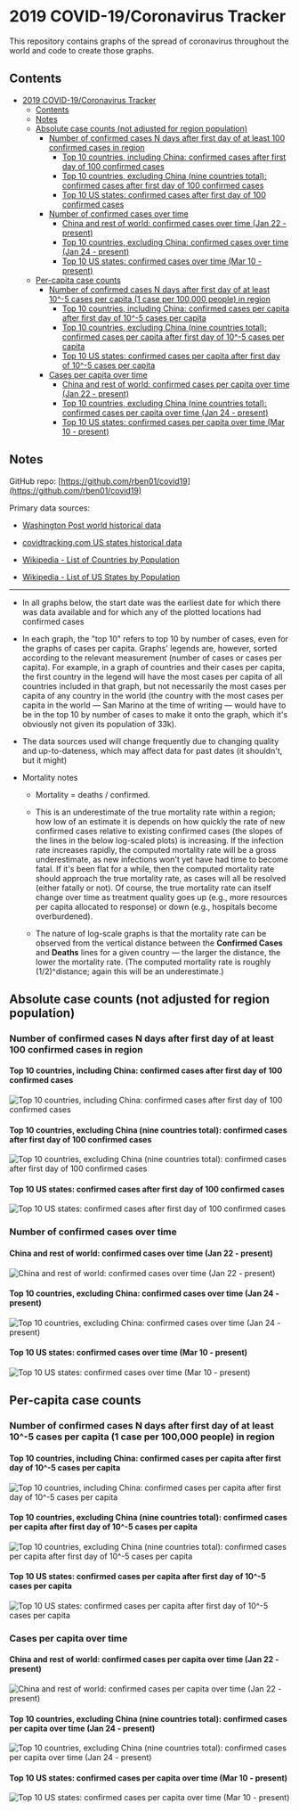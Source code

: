 # 2019 COVID-19/Coronavirus Tracker

This repository contains graphs of the spread of coronavirus throughout the world and code to create those graphs.

## Contents

- [2019 COVID-19/Coronavirus Tracker](#2019-covid-19coronavirus-tracker)
	- [Contents](#contents)
	- [Notes](#notes)
	- [Absolute case counts (not adjusted for region population)](#absolute-case-counts-not-adjusted-for-region-population)
		- [Number of confirmed cases N days after first day of at least 100 confirmed cases in region](#number-of-confirmed-cases-n-days-after-first-day-of-at-least-100-confirmed-cases-in-region)
			- [Top 10 countries, including China: confirmed cases after first day of 100 confirmed cases](#top-10-countries-including-china-confirmed-cases-after-first-day-of-100-confirmed-cases)
			- [Top 10 countries, excluding China (nine countries total): confirmed cases after first day of 100 confirmed cases](#top-10-countries-excluding-china-nine-countries-total-confirmed-cases-after-first-day-of-100-confirmed-cases)
			- [Top 10 US states: confirmed cases after first day of 100 confirmed cases](#top-10-us-states-confirmed-cases-after-first-day-of-100-confirmed-cases)
		- [Number of confirmed cases over time](#number-of-confirmed-cases-over-time)
			- [China and rest of world: confirmed cases over time (Jan 22 - present)](#china-and-rest-of-world-confirmed-cases-over-time-jan-22---present)
			- [Top 10 countries, excluding China: confirmed cases over time (Jan 24 - present)](#top-10-countries-excluding-china-confirmed-cases-over-time-jan-24---present)
			- [Top 10 US states: confirmed cases over time (Mar 10 - present)](#top-10-us-states-confirmed-cases-over-time-mar-10---present)
	- [Per-capita case counts](#per-capita-case-counts)
		- [Number of confirmed cases N days after first day of at least 10^-5 cases per capita (1 case per 100,000 people) in region](#number-of-confirmed-cases-n-days-after-first-day-of-at-least-10-5-cases-per-capita-1-case-per-100000-people-in-region)
			- [Top 10 countries, including China: confirmed cases per capita after first day of 10^-5 cases per capita](#top-10-countries-including-china-confirmed-cases-per-capita-after-first-day-of-10-5-cases-per-capita)
			- [Top 10 countries, excluding China (nine countries total): confirmed cases per capita after first day of 10^-5 cases per capita](#top-10-countries-excluding-china-nine-countries-total-confirmed-cases-per-capita-after-first-day-of-10-5-cases-per-capita)
			- [Top 10 US states: confirmed cases per capita after first day of 10^-5 cases per capita](#top-10-us-states-confirmed-cases-per-capita-after-first-day-of-10-5-cases-per-capita)
		- [Cases per capita over time](#cases-per-capita-over-time)
			- [China and rest of world: confirmed cases per capita over time (Jan 22 - present)](#china-and-rest-of-world-confirmed-cases-per-capita-over-time-jan-22---present)
			- [Top 10 countries, excluding China (nine countries total): confirmed cases per capita over time (Jan 24 - present)](#top-10-countries-excluding-china-nine-countries-total-confirmed-cases-per-capita-over-time-jan-24---present)
			- [Top 10 US states: confirmed cases per capita over time (Mar 10 - present)](#top-10-us-states-confirmed-cases-per-capita-over-time-mar-10---present)

## Notes

GitHub repo: [https://github.com/rben01/covid19](https://github.com/rben01/covid19)

Primary data sources:

- [Washington Post world historical data](https://www.washingtonpost.com/graphics/2020/world/mapping-spread-new-coronavirus/data/clean/world-daily-historical.csv)
- [covidtracking.com US states historical data](https://covidtracking.com/api/states/daily.csv)

- [Wikipedia - List of Countries by Population](https://en.wikipedia.org/wiki/List_of_countries_and_dependencies_by_population)

- [Wikipedia - List of US States by Population](https://en.wikipedia.org/wiki/List_of_states_and_territories_of_the_United_States_by_population)

---

- In all graphs below, the start date was the earliest date for which there was data available and for which any of the plotted locations had confirmed cases

- In each graph, the "top 10" refers to top 10 by number of cases, even for the graphs of cases per capita. Graphs' legends are, however, sorted according to the relevant measurement (number of cases or cases per capita).
For example, in a graph of countries and their cases per capita, the first country in the legend will have the most cases per capita of all countries included in that graph, but not necessarily the most cases per capita of any country in the world (the country with the most cases per capita in the world — San Marino at the time of writing — would have to be in the top 10 by number of cases to make it onto the graph, which it's obviously not given its population of 33k).

- The data sources used will change frequently due to changing quality and up-to-dateness, which may affect data for past dates (it shouldn't, but it might)

- Mortality notes

  - Mortality = deaths / confirmed.
  - This is an underestimate of the true mortality rate within a region; how low of an estimate it is depends on how quickly the rate of new confirmed cases relative to existing confirmed cases (the slopes of the lines in the below log-scaled plots) is increasing. If the infection rate increases rapidly, the computed mortality rate will be a gross underestimate, as new infections won't yet have had time to become fatal. If it's been flat for a while, then the computed mortality rate should approach the true mortality rate, as cases will all be resolved (either fatally or not). Of course, the true mortality rate can itself change over time as treatment quality goes up (e.g.,  more resources per capita allocated to response) or down (e.g.,  hospitals become overburdened).

  - The nature of log-scale graphs is that the mortality rate can be observed from the vertical distance between the **Confirmed Cases** and **Deaths** lines for a given country — the larger the distance, the lower the mortality rate. (The computed mortality rate is roughly (1/2)^distance; again this will be an underestimate.)

## Absolute case counts (not adjusted for region population)

### Number of confirmed cases N days after first day of at least 100 confirmed cases in region

#### Top 10 countries, including China: confirmed cases after first day of 100 confirmed cases

![Top 10 countries, including China: confirmed cases after first day of 100 confirmed cases](Figures/Absolute/From_local_spread_start/countries_w_china.png)

#### Top 10 countries, excluding China (nine countries total): confirmed cases after first day of 100 confirmed cases

![Top 10 countries, excluding China (nine countries total): confirmed cases after first day of 100 confirmed cases](Figures/Absolute/From_local_spread_start/countries_wo_china.png)

#### Top 10 US states: confirmed cases after first day of 100 confirmed cases

![Top 10 US states: confirmed cases after first day of 100 confirmed cases](Figures/Absolute/From_local_spread_start/states.png)

### Number of confirmed cases over time

#### China and rest of world: confirmed cases over time (Jan 22 - present)

![China and rest of world: confirmed cases over time (Jan 22 - present)](Figures/Absolute/From_fixed_date/world.png)

#### Top 10 countries, excluding China: confirmed cases over time (Jan 24 - present)

![Top 10 countries, excluding China: confirmed cases over time (Jan 24 - present)](Figures/Absolute/From_fixed_date/countries_wo_china.png)

#### Top 10 US states: confirmed cases over time (Mar 10 - present)

![Top 10 US states: confirmed cases over time (Mar 10 - present)](Figures/Absolute/From_fixed_date/states.png)

## Per-capita case counts

### Number of confirmed cases N days after first day of at least 10^-5 cases per capita (1 case per 100,000 people) in region

#### Top 10 countries, including China: confirmed cases per capita after first day of 10^-5 cases per capita

![Top 10 countries, including China: confirmed cases per capita after first day of 10^-5 cases per capita](Figures/Per_capita/From_local_spread_start/countries_w_china.png)

#### Top 10 countries, excluding China (nine countries total): confirmed cases per capita after first day of 10^-5 cases per capita

![Top 10 countries, excluding China (nine countries total): confirmed cases per capita after first day of 10^-5 cases per capita](Figures/Per_capita/From_local_spread_start/countries_wo_china.png)

#### Top 10 US states: confirmed cases per capita after first day of 10^-5 cases per capita

![Top 10 US states: confirmed cases per capita after first day of 10^-5 cases per capita](Figures/Per_capita/From_local_spread_start/states.png)

### Cases per capita over time

#### China and rest of world: confirmed cases per capita over time (Jan 22 - present)

![China and rest of world: confirmed cases per capita over time (Jan 22 - present)](Figures/Per_capita/From_fixed_date/world.png)

#### Top 10 countries, excluding China (nine countries total): confirmed cases per capita over time (Jan 24 - present)

![Top 10 countries, excluding China (nine countries total): confirmed cases per capita over time (Jan 24 - present)](Figures/Per_capita/From_fixed_date/countries_wo_china.png)

#### Top 10 US states: confirmed cases per capita over time (Mar 10 - present)

![Top 10 US states: confirmed cases per capita over time (Mar 10 - present)](Figures/Per_capita/From_fixed_date/states.png)
